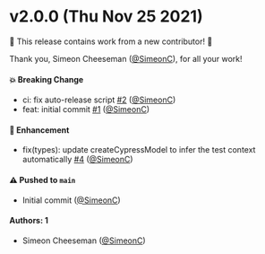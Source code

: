 # v2.0.0 (Thu Nov 25 2021)

:tada: This release contains work from a new contributor! :tada:

Thank you, Simeon Cheeseman ([@SimeonC](https://github.com/SimeonC)), for all your work!

#### 💥 Breaking Change

- ci: fix auto-release script [#2](https://github.com/tablecheck/xstate-test-cypress/pull/2) ([@SimeonC](https://github.com/SimeonC))
- feat: initial commit [#1](https://github.com/tablecheck/xstate-test-cypress/pull/1) ([@SimeonC](https://github.com/SimeonC))

#### 🚀 Enhancement

- fix(types): update createCypressModel to infer the test context automatically [#4](https://github.com/tablecheck/xstate-test-cypress/pull/4) ([@SimeonC](https://github.com/SimeonC))

#### ⚠️ Pushed to `main`

- Initial commit ([@SimeonC](https://github.com/SimeonC))

#### Authors: 1

- Simeon Cheeseman ([@SimeonC](https://github.com/SimeonC))

